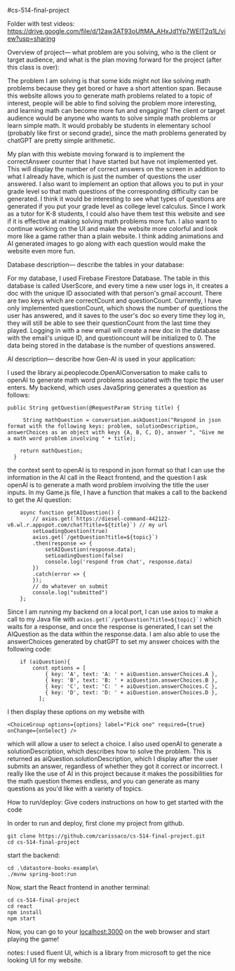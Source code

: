#cs-514-final-project

Folder with test videos: https://drive.google.com/file/d/12aw3AT93oUftMA_AHxJd1Yp7WElT2q1L/view?usp=sharing


Overview of project— what problem are you solving, who is the client or target audience, and what is the plan moving forward for the project (after this class is over):

The problem I am solving is that some kids might not like solving math problems because they get bored or have a short attention span.
Because this website allows you to generate math problems related to a topic of interest, people will be able to find solving the problem more interesting, and learning math can become more fun and engaging!
The client or target audience would be anyone who wants to solve simple math problems or learn simple math. It would probably be students in elementary school (probably like first or second grade), since the math problems generated by chatGPT are pretty simple arithmetic.

My plan with this webiste moving forward is to implement the correctAnswer counter that I have started but have not implemented yet.
This will display the number of correct answers on the screen in addition to what I already have, which is just the number of questions the user answered.
I also want to implement an option that allows you to put in your grade level so that math questions of the corresponding difficulty can be generated. I think it would be interesting to see what types of questions are generated if you put your grade level as college level calculus. Since I work as a tutor for K-8 students, I could also have them test this website and see if it is effective at making solving math problems more fun.
I also want to continue working on the UI and make the website more colorful and look more like a game rather than a plain website. I think adding animations and AI generated images to go along with each question would make the website even more fun.

Database description— describe the tables in your database:

For my database, I used Firebase Firestore Database. The table in this database is called UserScore, and every time a new user logs in, it creates a doc with the unique ID associated with that person's gmail account. There are two keys which are correctCount and questionCount. Currently, I have only implemented questionCount, which shows the number of questions the user has answered, and it saves to the user's doc so every time they log in, they will still be able to see their questionCount from the last time they played. Logging in with a new email will create a new doc in the database with the email's unique ID, and questioncount will be initialized to 0. The data being stored in the database is the number of questions answered.


AI description— describe how Gen-AI is used in your application:

I used the library ai.peoplecode.OpenAIConversation to make calls to openAI to generate math word problems associated with the topic the user enters. My backend, which uses JavaSpring generates a question as follows:

```
public String getQuestion(@RequestParam String title) {

     String mathQuestion = conversation.askQuestion("Respond in json format with the following keys: problem, solutionDescription, answerChoices as an object with keys {A, B, C, D}, answer ", "Give me a math word problem involving " + title);

    return mathQuestion;
  }
```
the context sent to openAI is to respond in json format so that I can use the information in the AI call in the React frontend, and the question I ask openAI is to generate a math word problem involving the title the user inputs. In my Game.js file, I have a function that makes a call to the backend to get the AI question: 
```
    async function getAIQuestion() {
        // axios.get(`https://diesel-command-442122-v6.wl.r.appspot.com/chat?title=${title}`) // my url
        setLoadingQuestion(true)
        axios.get(`/getQuestion?title=${topic}`)
        .then(response => {
            setAIQuestion(response.data);
            setLoadingQuestion(false)
            console.log('respond from chat', response.data)   
        })
        .catch(error => {
        });
        // do whatever on submit
        console.log("submitted")
    };
```
Since I am running my backend on a local port, I can use axios to make a call to my Java file with ```axios.get(`/getQuestion?title=${topic}`)``` which waits for a response, and once the response is generated, I can set the AIQuestion as the data within the response.data. I am also able to use the answerChoices generated by chatGPT to set my answer choices with the following code:
```
    if (aiQuestion){
        const options = [
            { key: 'A', text: 'A: ' + aiQuestion.answerChoices.A },
            { key: 'B', text: 'B: ' + aiQuestion.answerChoices.B },
            { key: 'C', text: 'C: ' + aiQuestion.answerChoices.C },
            { key: 'D', text: 'D: ' + aiQuestion.answerChoices.D },
          ];
```
I then display these options on my website with
```
<ChoiceGroup options={options} label="Pick one" required={true} onChange={onSelect} />
```
which will allow a user to select a choice. I also used openAI to generate a solutionDescription, which describes how to solve the problem. This is returned as aiQuestion.solutionDescription, which I display after the user submits an answer, regardless of whether they got it correct or incorrect.
I really like the use of AI in this project because it makes the possibilities for the math question themes endless, and you can generate as many questions as you'd like with a variety of topics.


How to run/deploy: Give coders instructions on how to get started with the code

In order to run and deploy, first clone my project from github.

```
git clone https://github.com/carissaco/cs-514-final-project.git
cd cs-514-final-project
```
start the backend:
```
cd .\datastore-books-example\
./mvnw spring-boot:run
```
Now, start the React frontend in another terminal:
```
cd cs-514-final-project
cd react
npm install
npm start
```
Now, you can go to your [localhost:3000](http://localhost:3000/) on the web browser and start playing the game!

notes: I used fluent UI, which is a library from microsoft to get the nice looking UI for my website. 
